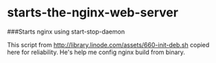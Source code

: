 starts-the-nginx-web-server
===========================

###Starts nginx using start-stop-daemon

This script from http://library.linode.com/assets/660-init-deb.sh сopied here for reliability. He's help me config nginx build from binary.
